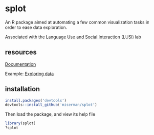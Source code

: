 # splot
An R package aimed at automating a few common visualization tasks in order to ease data exploration.

Associated with the [Language Use and Social Interaction](https://www.depts.ttu.edu/psy/lusi/) (LUSI) lab
## resources
[Documentation](https://miserman.github.io/splot/index.html)

Example: [Exploring data](https://miserman.github.io/splot/explore.html)

## installation
```R
install.packages('devtools')
devtools::install_github('miserman/splot')
```
Then load the package, and view its help file
```R
library(splot)
?splot
```
